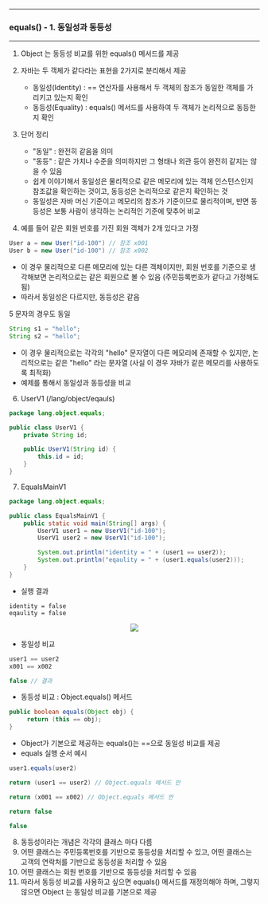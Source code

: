 -----
### equals() - 1. 동일성과 동등성
-----
1. Object 는 동등성 비교를 위한 equals() 메서드를 제공
2. 자바는 두 객체가 같다라는 표현을 2가지로 분리해서 제공
   - 동일성(Identity) : == 연산자를 사용해서 두 객체의 참조가 동일한 객체를 가리키고 있는지 확인
   - 동등성(Equality) : equals() 메서드를 사용하여 두 객체가 논리적으로 동등한지 확인

3. 단어 정리
   - "동일" : 완전히 같음을 의미
   - "동등" : 같은 가치나 수준을 의미하지만 그 형태나 외관 등이 완전히 같지는 않을 수 있음
   - 쉽게 이야기해서 동일성은 물리적으로 같은 메모리에 있는 객체 인스턴스인지 참조값을 확인하는 것이고, 동등성은 논리적으로 같은지 확인하는 것
   - 동일성은 자바 머신 기준이고 메모리의 참조가 기준이므로 물리적이며,  반면 동등성은 보통 사람이 생각하는 논리적인 기준에 맞추어 비교

4. 예를 들어 같은 회원 번호를 가진 회원 객체가 2개 있다고 가정
```java
User a = new User("id-100") // 참조 x001
User b = new User("id-100") // 참조 x002
```
  - 이 경우 물리적으로 다른 메모리에 있는 다른 객체이지만, 회원 번호를 기준으로 생각해보면 논리적으로는 같은 회원으로 볼 수 있음 (주민등록번호가 같다고 가정해도 됨)
   - 따라서 동일성은 다르지만, 동등성은 같음

5 문자의 경우도 동일
```java
String s1 = "hello";
String s2 = "hello";
```
   - 이 경우 물리적으로는 각각의 "hello" 문자열이 다른 메모리에 존재할 수 있지만, 논리적으로는 같은 "hello" 라는 문자열 (사실 이 경우 자바가 같은 메모리를 사용하도록 최적화)
   - 예제를 통해서 동일성과 동등성을 비교

6. UserV1 (/lang/object/eqauls)
```java
package lang.object.equals;

public class UserV1 {
    private String id;

    public UserV1(String id) {
        this.id = id;
    }
}
```

7. EqualsMainV1
```java
package lang.object.equals;

public class EqualsMainV1 {
    public static void main(String[] args) {
        UserV1 user1 = new UserV1("id-100");
        UserV1 user2 = new UserV1("id-100");

        System.out.println("identity = " + (user1 == user2));
        System.out.println("eqaulity = " + (user1.equals(user2)));
    }
}
```
  - 실행 결과
```
identity = false
eqaulity = false
```

<div align="center">
<img src="https://github.com/user-attachments/assets/3f289d11-3eb9-41b6-b793-b28794350ea8">
</div>

   - 동일성 비교
```java
user1 == user2
x001 == x002

false // 결과
```

   - 동등성 비교 : Object.equals() 메서드
```java
public boolean equals(Object obj) {
     return (this == obj);
}
```
   - Object가 기본으로 제공하는 equals()는 ==으로 동일성 비교를 제공
   - equals 실행 순서 예시
```java
user1.equals(user2)

return (user1 == user2) // Object.equals 메서드 안

return (x001 == x002) // Object.equals 메서드 안

return false

false
```

8. 동등성이라는 개념은 각각의 클래스 마다 다름
9. 어떤 클래스는 주민등록번호를 기반으로 동등성을 처리할 수 있고, 어떤 클래스는 고객의 연락처를 기반으로 동등성을 처리할 수 있음
10. 어떤 클래스는 회원 번호를 기반으로 동등성을 처리할 수 있음
11. 따라서 동등성 비교를 사용하고 싶으면 equals() 메서드를 재정의해야 하며, 그렇지 않으면 Object 는 동일성 비교를 기본으로 제공
